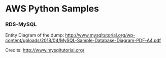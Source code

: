 # AWS Python Samples


### RDS-MySQL

Entity Diagram of the dump: http://www.mysqltutorial.org/wp-content/uploads/2018/04/MySQL-Sample-Database-Diagram-PDF-A4.pdf

Credits: http://www.mysqltutorial.org/
